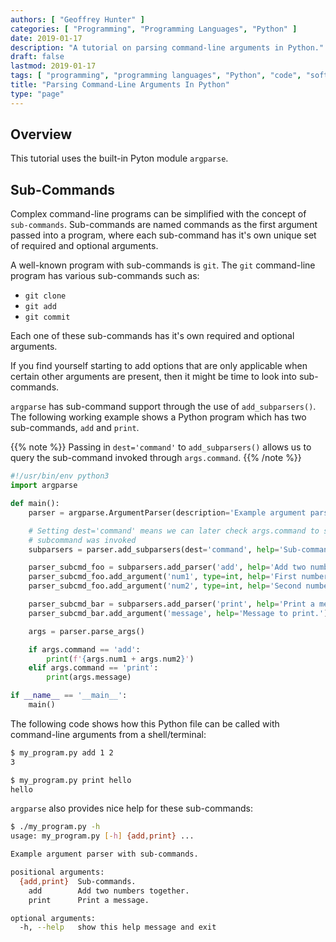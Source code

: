 ```yaml
---
authors: [ "Geoffrey Hunter" ]
categories: [ "Programming", "Programming Languages", "Python" ]
date: 2019-01-17
description: "A tutorial on parsing command-line arguments in Python."
draft: false
lastmod: 2019-01-17
tags: [ "programming", "programming languages", "Python", "code", "software", "argparse", "argument parser", "command-line", "CLI", "sub-commands" ]
title: "Parsing Command-Line Arguments In Python"
type: "page"
---
```


## Overview

This tutorial uses the built-in Pyton module `argparse`.

## Sub-Commands

Complex command-line programs can be simplified with the concept of `sub-commands`. Sub-commands are named commands as the first argument passed into a program, where each sub-command has it's own unique set of required and optional arguments.

A well-known program with sub-commands is `git`. The `git` command-line program has various sub-commands such as:

* `git clone`
* `git add`
* `git commit`

Each one of these sub-commands has it's own required and optional arguments.

If you find yourself starting to add options that are only applicable when certain other arguments are present, then it might be time to look into sub-commands.

`argparse` has sub-command support through the use of `add_subparsers()`. The following working example shows a Python program which has two sub-commands, `add` and `print`.

{{% note %}}
Passing in `dest='command'` to `add_subparsers()` allows us to query the sub-command invoked through `args.command`.
{{% /note %}}

```python
#!/usr/bin/env python3
import argparse

def main():
    parser = argparse.ArgumentParser(description='Example argument parser with sub-commands.')

    # Setting dest='command' means we can later check args.command to see what
    # subcommand was invoked
    subparsers = parser.add_subparsers(dest='command', help='Sub-commands.')

    parser_subcmd_foo = subparsers.add_parser('add', help='Add two numbers together.')
    parser_subcmd_foo.add_argument('num1', type=int, help='First number to add.')
    parser_subcmd_foo.add_argument('num2', type=int, help='Second number to add.')

    parser_subcmd_bar = subparsers.add_parser('print', help='Print a message.')
    parser_subcmd_bar.add_argument('message', help='Message to print.')

    args = parser.parse_args()

    if args.command == 'add':
        print(f'{args.num1 + args.num2}')
    elif args.command == 'print':
        print(args.message)

if __name__ == '__main__':
    main()
```

The following code shows how this Python file can be called with command-line arguments from a shell/terminal:

```sh
$ my_program.py add 1 2
3

$ my_program.py print hello
hello
```

`argparse` also provides nice help for these sub-commands:

```sh
$ ./my_program.py -h
usage: my_program.py [-h] {add,print} ...

Example argument parser with sub-commands.

positional arguments:
  {add,print}  Sub-commands.
    add        Add two numbers together.
    print      Print a message.

optional arguments:
  -h, --help   show this help message and exit
```
